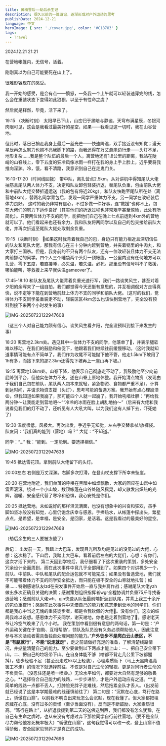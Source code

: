 ```yaml
---
title: 黄梅雪后——劫后余生记
description: 很久以前的一篇游记，逐渐形成对户外运动的思考
publishDate: 2024-12-21
language: 中文
heroImage: { src: './cover.jpg', color: '#C18783' }
tags:
  - Travel
---
```

2024.12.21 21:21

在营地帐篷内，无信号，活着。

刚刚真以为自己可能要死在山上了。

很难形容现在的感受。

我一开始的感受，是会有点——愤怒，一条我一个上午就可以轻装速穿完的线，怎么会在重装状态下变得如此狼狈，以至于有性命之虞？

然后就是释然，毕竟，活下来了。

19:15 （决断时刻）
太阳早已下山，山峦归于黑暗与静谧，天穹布满星辰，冬银河肉眼可见，这会是我看过最美好的星空，如果——我看见这一切时，我在山谷营地。

但此时，落日已捎走我身上最后一丝光芒——快速降温，双手接近没有知觉；漫天星辰再怎么努力也照不亮我脚下的路，而我还得在万丈悬崖边行走——头灯不足，地形复杂……我是整个队伍的最后一个人，离营地还有1.8公里的距离，我站在陡峭的山脊线上，零下五度的狂冷风像冰雨一样打在我的身上手上脸上，近乎要将我推向深渊。冷，饿，看不清路，我意识到自己在走鬼门关。

16:10-17:20（时间线回拨）
带中队，离扎营点2.5km。从对讲机中得知尾队大佬抽筋且尾队两人体力不支，决定和队友卸包轻装折返，替尾队负重，包由前队大佬和中前队大佬交替折返运送（我的包有将近20kg）。和队友快跑至尾队所在处（离营地4km），替两名同学背包后，发现一同学严重体力不支，另一同学在改轻装后体力良好。
这时的我仍非常有信心，不过多做一件好事，连“救援”也称不上，包在大佬们的努力下运作良好（其实他们的折返过程也非常艰辛甚至惊险，此处有所简化）。只要两位体力不支的同学，能把他们自己在晚上七点前运到4km外的营地就可以了。他们看起来也还有余力，我和队友将两同学以及自己的包交接给前队大佬，并再次折返至尾队大佬处取剩余负重。

19:15（决断时刻）
🤔如果这时我背着我自己的包，身边只有能力相近且深切信任的队友和尾队大佬，那我有信心在三十分钟内赶到营地，并夹着锅里的牛肉丸，和大家打三国杀。但是，我身前的不只有两个队友，还有一位改轻装且体力不支无法向前挪动的同学。四个人三个睡袋两个头灯一顶帐篷，一公里内没有任何地方可以扎营，零下五度，若直接睡，必失温，若失温，必死。那里没有信号叫不了救援，哪怕能叫，等救援上来早就失温gameover了。

17:45-18:10
和队友及尾队大佬背着负重光速行军，我们一路谈笑风生，甚至对着夕阳的余晖来了一组自拍，我们都觉得今天还挺有意思的，并互相调侃对方走得真快，说不定等下能在到营地前赶上体力不支的同学和前队大佬。（这时的我们，觉得体力不支同学虽重装走不动，轻装区区4km怎么也该快到营地了，完全没有预料到接下来两个小时发生的事）

![IMG-20250723122947608](IMG-20250723122947608.jpg)

（这三个人对自己能力颇有信心，谈笑风生看夕阳，完全没预料到接下来发生的事）

18:20 
离营地2.3km处。遇见其中一位体力不支的同学，他落单了🤯，并表示腿软难以移动。在我们的鼓励和催促下，他跟着我们继续往前缓慢移动。（这时我就知道事情可能有点不简单了，我们作为收尾不可能抛下他不管，他走1.5km下坡用了1h有多，而接下来的那2.3km还得先下坡再上一座山再下坡。）

19:15
离营地1.8km处。山脊下降，他表示自己彻底走不动了，我鼓励他至少向前屁降到平台，但他实在体力不支，遂在山脊上原地休整。我开始清点物资（发现由于我们自己包在前队，尾队两人包本来就轻，紧急物资、食物都严重不足），计算到达时间，并请求物资支援（头灯），思考可能的备选方案。我开始有点心理崩溃😫，但我知道如果我崩了，那可能四个人就一起崩了。我开始吼唱壮胆：“再给我两分钟～让我能走到营地吧～”“冷冷的冰雨在脸上胡乱地拍～”（后来有大佬和我说看见我们的灯不动了，还听见有人大吼大叫，以为我们这有人掉下去，吓死她了）


19:30
温度很低，风极大。再次出发，手近乎无知觉，左右手交替拿杖/放裤袋。
队友问：“我们真的能到（营地）吗？”
大佬：“不知道。”

同学：“…”
我：“能到。一定能到。要选择相信。”

![IMG-20250723122947638](IMG-20250723122947638.jpeg)

19:45
抵达雪花顶。拿到前队大佬留下的头灯。

20:00左右
右侧是万丈深渊。右脚多次打滑，在登山杖支撑下所幸未坠崖。

20:20
在营地附近，我们单薄的呼唤在黑暗中如烟飘散，大家的回应在山峦中如雷声滚滚。绕过一个小山坡，数顶帐篷在山谷处随风摇晃，却又散发出炽热的光辉，温暖、安全感代替了寒冷和恐惧，我心安处是你们。

20:25
抵达营地。未如说好的那样泪流满面，也没有想象中的兴奋和狂欢，虽手脚如坚冰般没有知觉，心里仍饱含庆幸与感恩。手捧热水，从帐篷中探出头，繁星点点，是希望，是幸福，是安全，是回家，是活着。这是我看过的最美好的星空。

![IMG-20250723122947668](IMG-20250723122947668.jpeg)

（劫后余生的三人要被冻傻了）

后记：
        出发前一天，我踏上大巴车，发现目光所及均是见过的没见过的大佬，心想：这次稳了。下山后，我踏上大巴车，看着前后左右的大佬们，心想：有你们，这次才活下来的。
        第二天回到学校后，我仔细看了下这次重装的策划，多处安全冗余设计全面周到，而在此次事件中竟几乎全部用到了。如果四个对讲机少一个，前队、中前队、中队和尾队的配合运包就不可能完成；如果没有备选营地，我们就不可能带着体力不支的同学安全抵达，而只能在极不安全的山脊就地扎营；如果……
        特别感谢队友lzd在突发事件开始后一直与我并肩作战；感谢尾队大佬yzh做出多次正确且关键的决策；感谢策划组织指挥者wgr全程协调并负重75斤寻找备选营地；感谢前队大佬wh、gjn快速从队伍最前端折返到队尾，并背上我三十余斤的包负重夜行；感谢在此次事件中凭借自己的能力和意志走到营地的同学们，你们都是我心中当之无愧的重装徒步者，都是令我钦佩的大佬🥰。没有你们，这次的结局我难以设想。感恩体力不支同学，谢天谢地，你也是走着到营地了🥲。感谢老天爷让冷空气晚来了几个小时。
        我在策划中看到很有意思的两句话，第一句是：“户外运动关键在于‘自助、互相帮助’，领队及队员没有义务必须帮助他人，因此注意参与本次活动者需具备独自处理问题的能力。”**户外徒步不是爬白云山景区，不是“有腿就行”，不能“说走就走”**，走之前请做好充足的准备，了解清楚线路情况，并掂量清楚自己的能力。至少要做到以下两点才能上山：一、把自己安全带下山。二、把自己的垃圾带下山。在自身体能不够（啥都不背走几公里下坡都腿抖），徒步经验不足（甚至没走过5k以上轻装），心理素质低下（马上天黑降温竟罢工不走）的情况下就选择前往，不仅是对自己生命的轻视，更是对同行者生命的不负责任。（没忍住还是喷一喷😅。）无论水平如何，都要对大自然有足够的敬畏之心。**选择符合自己能力的线路，一步步进阶，才是户外运动应有之道。**走简单的线路一点都不丢人，打肿脸充胖子走难线，然后拖累全队才丢人。（出发前就已经说了这是本学期最难的线谨慎前往了）
        第二句是：“沉默在心底，笃行在路上，骄傲在山巅”。以前我不明白出来玩怎么会沉默，现在我懂了。但大家都把埋怨藏在心底，没有过多的责怪（至少当面没有），反而是不断鼓励，大家素质很高。“笃行在路上”，从折返救援到第二天的送佛送到西，我们都没有怎么犹豫，在自己有生命之虞时，也从来没有考虑过弃下那位同学自行前往营地。（要不是全队尽力帮他他冻死概率极大）“骄傲在山巅”，这句我觉得可以改一改，登上山巅不值得骄傲，安全回家见爸妈才是真正的成功。


![IMG-20250723122947696](IMG-20250723122947696.jpeg)